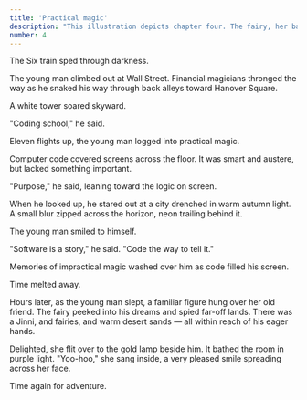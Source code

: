 ```yaml
---
title: 'Practical magic'
description: "This illustration depicts chapter four. The fairy, her back angled to the audience, leans forward into the center of the image, looking up into the dream above her. Chin on hand, she smiles at the adventure unfolding there. A yellow glow lights up the corner of her right eye. Fairy dust sparkles around her, mixing with the moonlight that lights the sky above her. The Jinni from chapter three, now grinning broadly flies up-and-back through the air, arms outstretched, ringed by small glowing fairies. They shine in many colors as they dance mid-air, lighting the scene with tones of emerald green, sky blue, light pink, and pale yellow. Stars hang around them, mixing with multi-colored orbs of light. A mysterious Moroccan castle stands off to the top left of the image. It sits amidst sand dunes that are darkened by mysterious purple light. The moon hangs in haze at the image's other corner. This dream is rising from the young man as he lies sleeps at that image's bottom right corner. He's facing the audience, away from the fantasy, smiling, one hand tucked beneath his face, and the other stretched out before him. His little gold lamp sits on the bedside table to his right, bursting with its impossible magical light."
number: 4
---
```


The Six train sped through darkness.

The young man climbed out at Wall Street. Financial magicians thronged the way as he snaked his way through back alleys toward Hanover Square. 

A white tower soared skyward. 

"Coding school," he said. 

Eleven flights up, the young man logged into practical magic. 

Computer code covered screens across the floor. It was smart and austere, but lacked something important. 

"Purpose," he said, leaning toward the logic on screen.

When he looked up, he stared out at a city drenched in warm autumn light. A small blur zipped across the horizon, neon trailing behind it. 

The young man smiled to himself. 

"Software is a story," he said. "Code the way to tell it."

Memories of impractical magic washed over him as code filled his screen. 

Time melted away. 

Hours later, as the young man slept, a familiar figure hung over her old friend. The fairy peeked into his dreams and spied far-off lands. There was a Jinni, and fairies, and warm desert sands — all within reach of his eager hands.

Delighted, she flit over to the gold lamp beside him. It bathed the room in purple light. "Yoo-hoo," she sang inside, a very pleased smile spreading across her face.

Time again for adventure.
